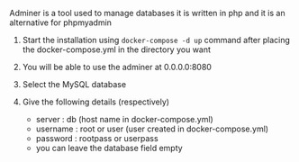 Adminer is a tool used to manage databases it is written in php and it is an alternative for phpmyadmin

1. Start the installation using `docker-compose -d up` command after placing the docker-compose.yml in the directory you want

2. You will be able to use the adminer at 0.0.0.0:8080

3. Select the MySQL database

4. Give the following details (respectively)

	- server : db (host name in docker-compose.yml)
	- username : root or user (user created in docker-compose.yml)
	- password : rootpass or userpass
	- you can leave the database field empty
